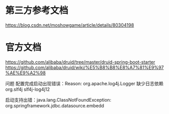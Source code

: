 # 第三方参考文档
https://blog.csdn.net/moshowgame/article/details/80304198

# 官方文档
https://github.com/alibaba/druid/tree/master/druid-spring-boot-starter
https://github.com/alibaba/druid/wiki/%E5%B8%B8%E8%A7%81%E9%97%AE%E9%A2%98

问题
	配置完成启动出现错误：Reason: org.apache.log4j.Logger
		缺少日志依赖
		<dependency>
		<groupId>org.slf4j</groupId>
		<artifactId>slf4j-log4j12</artifactId>
		</dependency>
	
启动支持出错：java.lang.ClassNotFoundException: org.springframework.jdbc.datasource.embedd